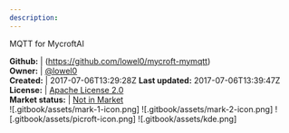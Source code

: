 ```yaml
---
description: 
---
```

MQTT for MycroftAI



**Github:** | (https://github.com/lowel0/mycroft-mymqtt)  
**Owner:** | [@lowel0](https://github.com/lowel0)  
**Created:** | 2017-07-06T13:29:28Z  **Last updated:** 2017-07-06T13:39:47Z  
**License:** | [Apache License 2.0](https://api.github.com/licenses/apache-2.0)  
**Market status:** | [Not in Market](https://market.mycroft.ai/skill/)  
 ![.gitbook/assets/mark-1-icon.png]  ![.gitbook/assets/mark-2-icon.png]  ![.gitbook/assets/picroft-icon.png]  ![.gitbook/assets/kde.png]  
